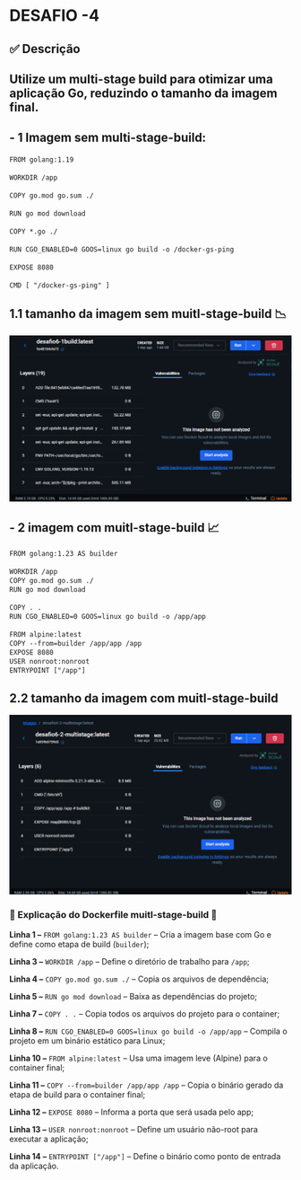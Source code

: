 # DESAFIO -4 
## ✅ Descrição  
## Utilize um multi-stage build para otimizar uma aplicação Go, reduzindo o tamanho da imagem final.
## - 1 Imagem sem multi-stage-build:
```docker
FROM golang:1.19

WORKDIR /app

COPY go.mod go.sum ./

RUN go mod download

COPY *.go ./

RUN CGO_ENABLED=0 GOOS=linux go build -o /docker-gs-ping

EXPOSE 8080

CMD [ "/docker-gs-ping" ]
```
## 1.1 tamanho da imagem sem muitl-stage-build 📉
![alt text](images/image.png) 

## - 2 imagem com muitl-stage-build 📈
```docker
FROM golang:1.23 AS builder

WORKDIR /app
COPY go.mod go.sum ./
RUN go mod download

COPY . .
RUN CGO_ENABLED=0 GOOS=linux go build -o /app/app

FROM alpine:latest
COPY --from=builder /app/app /app
EXPOSE 8080
USER nonroot:nonroot
ENTRYPOINT ["/app"]
```
## 2.2 tamanho da imagem com muitl-stage-build
![alt text](images/image2.png) 
### 🐳 Explicação do Dockerfile muitl-stage-build 🛟

**Linha 1 –** `FROM golang:1.23 AS builder` – Cria a imagem base com Go e define como etapa de build (`builder`);

**Linha 3 –** `WORKDIR /app` – Define o diretório de trabalho para `/app`;

**Linha 4 –** `COPY go.mod go.sum ./` – Copia os arquivos de dependência;

**Linha 5 –** `RUN go mod download` – Baixa as dependências do projeto;

**Linha 7 –** `COPY . .` – Copia todos os arquivos do projeto para o container;

**Linha 8 –** `RUN CGO_ENABLED=0 GOOS=linux go build -o /app/app` – Compila o projeto em um binário estático para Linux;

**Linha 10 –** `FROM alpine:latest` – Usa uma imagem leve (Alpine) para o container final;

**Linha 11 –** `COPY --from=builder /app/app /app` – Copia o binário gerado da etapa de build para o container final;

**Linha 12 –** `EXPOSE 8080` – Informa a porta que será usada pelo app;

**Linha 13 –** `USER nonroot:nonroot` – Define um usuário não-root para executar a aplicação;

**Linha 14 –** `ENTRYPOINT ["/app"]` – Define o binário como ponto de entrada da aplicação.

